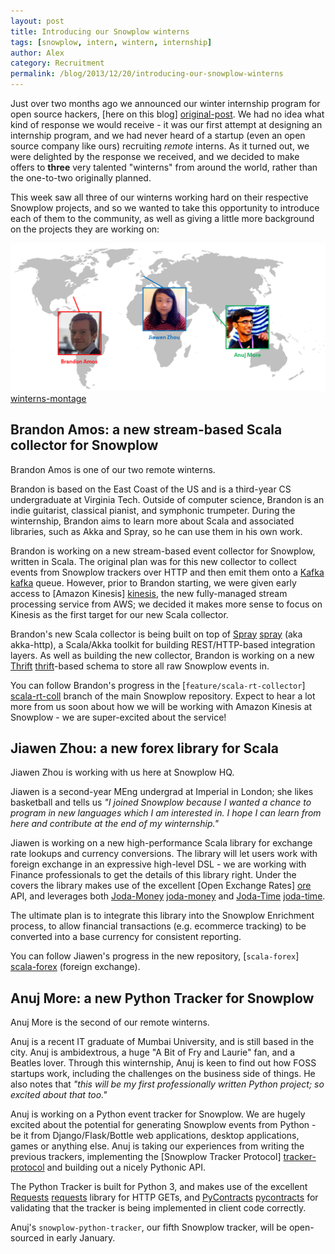```yaml
---
layout: post
title: Introducing our Snowplow winterns
tags: [snowplow, intern, wintern, internship]
author: Alex
category: Recruitment
permalink: /blog/2013/12/20/introducing-our-snowplow-winterns
---
```


Just over two months ago we announced our winter internship program for open source hackers, [here on this blog] [original-post]. We had no idea what kind of response we would receive - it was our first attempt at designing an internship program, and we had never heard of a startup (even an open source company like ours) recruiting _remote_ interns. As it turned out, we were delighted by the response we received, and we decided to make offers to **three** very talented "winterns" from around the world, rather than the one-to-two originally planned.

This week saw all three of our winterns working hard on their respective Snowplow projects, and so we wanted to take this opportunity to introduce each of them to the community, as well as giving a little more background on the projects they are working on:

![winterns-montage] [winterns-montage]

<!--more-->

## Brandon Amos: a new stream-based Scala collector for Snowplow

Brandon Amos is one of our two remote winterns.

Brandon is based on the East Coast of the US and is a third-year CS undergraduate at Virginia Tech. Outside of computer science, Brandon is an indie guitarist, classical pianist, and symphonic trumpeter. During the winternship, Brandon aims to learn more about Scala and associated libraries, such as Akka and Spray, so he can use them in his own work.

Brandon is working on a new stream-based event collector for Snowplow, written in Scala. The original plan was for this new collector to collect events from Snowplow trackers over HTTP and then emit them onto a [Kafka] [kafka] queue. However, prior to Brandon starting, we were given early access to [Amazon Kinesis] [kinesis], the new fully-managed stream processing service from AWS; we decided it makes more sense to focus on Kinesis as the first target for our new Scala collector.

Brandon's new Scala collector is being built on top of [Spray] [spray] (aka akka-http), a Scala/Akka toolkit for building REST/HTTP-based integration layers. As well as building the new collector, Brandon is working on a new [Thrift] [thrift]-based schema to store all raw Snowplow events in.

You can follow Brandon's progress in the [`feature/scala-rt-collector`] [scala-rt-coll] branch of the main Snowplow repository. Expect to hear a lot more from us soon about how we will be working with Amazon Kinesis at Snowplow - we are super-excited about the service!

## Jiawen Zhou: a new forex library for Scala

Jiawen Zhou is working with us here at Snowplow HQ.

Jiawen is a second-year MEng undergrad at Imperial in London; she likes basketball and tells us _"I joined Snowplow because I wanted a chance to program in new languages which I am interested in. I hope I can learn from here and contribute at the end of my winternship."_

Jiawen is working on a new high-performance Scala library for exchange rate lookups and currency conversions. The library will let users work with foreign exchange in an expressive high-level DSL - we are working with Finance professionals to get the details of this library right. Under the covers the library makes use of the excellent [Open Exchange Rates] [ore] API, and leverages both [Joda-Money] [joda-money] and [Joda-Time] [joda-time].

The ultimate plan is to integrate this library into the Snowplow Enrichment process, to allow financial transactions (e.g. ecommerce tracking) to be converted into a base currency for consistent reporting.

You can follow Jiawen's progress in the new repository, [`scala-forex`] [scala-forex] (foreign exchange).

## Anuj More: a new Python Tracker for Snowplow

Anuj More is the second of our remote winterns.

Anuj is a recent IT graduate of Mumbai University, and is still based in the city. Anuj is ambidextrous, a huge "A Bit of Fry and Laurie" fan, and a Beatles lover. Through this winternship, Anuj is keen to find out how FOSS startups work, including the challenges on the business side of things. He also notes that _"this will be my first professionally written Python project; so excited about that too."_

Anuj is working on a Python event tracker for Snowplow. We are hugely excited about the potential for generating Snowplow events from Python - be it from Django/Flask/Bottle web applications, desktop applications, games or anything else. Anuj is taking our experiences from writing the previous trackers, implementing the [Snowplow Tracker Protocol] [tracker-protocol] and building out a nicely Pythonic API.

The Python Tracker is built for Python 3, and makes use of the excellent [Requests] [requests] library for HTTP GETs, and [PyContracts] [pycontracts] for validating that the tracker is being implemented in client code correctly.

Anuj's `snowplow-python-tracker`, our fifth Snowplow tracker, will be open-sourced in early January.

[original-post]: /blog/2013/10/07/announcing-out-winter-open-source-internship-program/
[winterns-montage]: /assets/img/blog/2013/12/winterns.png

[kafka]: https://kafka.apache.org/
[kinesis]: http://aws.amazon.com/kinesis/
[spray]: http://spray.io/
[thrift]: http://diwakergupta.github.io/thrift-missing-guide/
[scala-rt-coll]: https://github.com/snowplow/snowplow/tree/feature/scala-rt-coll

[ore]: https://openexchangerates.org/
[joda-money]: http://www.joda.org/joda-money/
[joda-time]: http://www.joda.org/joda-time/
[scala-forex]: https://github.com/snowplow/scala-forex

[tracker-protocol]: https://github.com/snowplow/snowplow/wiki/snowplow-tracker-protocol
[requests]: http://docs.python-requests.org/en/latest/
[pycontracts]: http://andreacensi.github.io/contracts/
